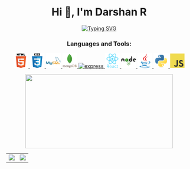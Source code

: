 <h1 align="center">Hi 👋, I'm Darshan R</h1>

<div align="center">

[![Typing SVG](https://readme-typing-svg.demolab.com?font=Montserrat&weight=500&pause=1000&color=F7F7F7&background=BCBCBC11&center=true&vCenter=true&random=true&width=435&lines=Full+Stack+Web+Developer;AI+Explorer;Open+Source+Contributor)](https://git.io/typing-svg)

</div>


<h3 align="center">Languages and Tools:</h3>
<p align="center"> 
  <p align="center">
  <a href="https://www.w3.org/html/" target="_blank" rel="noreferrer">
    <img src="https://raw.githubusercontent.com/devicons/devicon/master/icons/html5/html5-original-wordmark.svg" alt="html5" width="40" height="40"/>
  </a>
  <a href="https://www.w3schools.com/css/" target="_blank" rel="noreferrer">
    <img src="https://raw.githubusercontent.com/devicons/devicon/master/icons/css3/css3-original-wordmark.svg" alt="css3" width="40" height="40"/>
  </a>
  <a href="https://www.mysql.com/" target="_blank" rel="noreferrer">
    <img src="https://raw.githubusercontent.com/devicons/devicon/master/icons/mysql/mysql-original-wordmark.svg" alt="mysql" width="40" height="40"/>
  </a>
  <a href="https://www.mongodb.com/" target="_blank" rel="noreferrer">
    <img src="https://raw.githubusercontent.com/devicons/devicon/master/icons/mongodb/mongodb-original-wordmark.svg" alt="mongodb" width="40" height="40"/>
  </a>
  <a href="https://expressjs.com" target="_blank" rel="noreferrer">
    <img src="https://user-images.githubusercontent.com/11978772/40430986-a0eb7b92-5e63-11e8-80eb-43fe07f664a6.png" alt="express" width="40" height="40"/>
  </a>
  <a href="https://reactjs.org/" target="_blank" rel="noreferrer">
    <img src="https://raw.githubusercontent.com/devicons/devicon/master/icons/react/react-original-wordmark.svg" alt="react" width="40" height="40"/>
  </a>
  <a href="https://nodejs.org" target="_blank" rel="noreferrer">
    <img src="https://raw.githubusercontent.com/devicons/devicon/master/icons/nodejs/nodejs-original-wordmark.svg" alt="nodejs" width="40" height="40"/>
  </a>
  <a href="https://www.java.com" target="_blank" rel="noreferrer">
    <img src="https://raw.githubusercontent.com/devicons/devicon/master/icons/java/java-original.svg" alt="java" width="40" height="40"/>
  </a>
  <a href="https://www.python.org" target="_blank" rel="noreferrer">
    <img src="https://raw.githubusercontent.com/devicons/devicon/master/icons/python/python-original.svg" alt="python" width="40" height="40"/>
  </a>
  <a href="https://developer.mozilla.org/en-US/docs/Web/JavaScript" target="_blank" rel="noreferrer">
    <img src="https://raw.githubusercontent.com/devicons/devicon/master/icons/javascript/javascript-original.svg" alt="javascript" width="40" height="40"/>
  </a>
</p>

<div align="center">
  <a href="https://github.com/darshan-22/convoychat">
    <img height=200 width=400 align="center" src="https://github-readme-stats.vercel.app/api/top-langs?username=darshan-22&layout=compact&langs_count=8&card_width=320&theme=dark" />
  </a>
</div>

<table>
	<tr>
		<td><img src="https://github-readme-streak-stats.herokuapp.com/?user=darshan-22&theme=nord"></a></td>
		<td><img src="http://github-profile-summary-cards.vercel.app/api/cards/profile-details?username=darshan-22&theme=nord_dark"></a></td>
	</tr>
</table>

